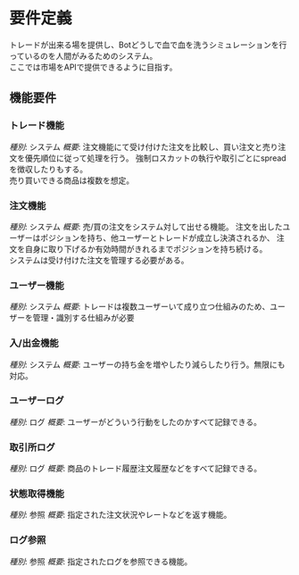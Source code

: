 # 要件定義
トレードが出来る場を提供し、Botどうしで血で血を洗うシミュレーションを行っているのを人間がみるためのシステム。  
ここでは市場をAPIで提供できるように目指す。

## 機能要件

### トレード機能
*種別*: システム
*概要*: 注文機能にて受け付けた注文を比較し、買い注文と売り注文を優先順位に従って処理を行う。
強制ロスカットの執行や取引ごとにspreadを徴収したりもする。  
売り買いできる商品は複数を想定。

### 注文機能
*種別*: システム
*概要*: 売/買の注文をシステム対して出せる機能。
注文を出したユーザーはポジションを持ち、他ユーザーとトレードが成立し決済されるか、
注文を自身に取り下げるか有効時間がきれるまでポジションを持ち続ける。  
システムは受け付けた注文を管理する必要がある。

### ユーザー機能
*種別*: システム
*概要*: トレードは複数ユーザーいて成り立つ仕組みのため、ユーザーを管理・識別する仕組みが必要

### 入/出金機能
*種別*: システム
*概要*: ユーザーの持ち金を増やしたり減らしたり行う。無限にも対応。

### ユーザーログ
*種別*: ログ
*概要*: ユーザーがどういう行動をしたのかすべて記録できる。

### 取引所ログ
*種別*: ログ
*概要*: 商品のトレード履歴注文履歴などをすべて記録できる。

### 状態取得機能
*種別*: 参照
*概要*: 指定された注文状況やレートなどを返す機能。

### ログ参照
*種別*: 参照
*概要*: 指定されたログを参照できる機能。
